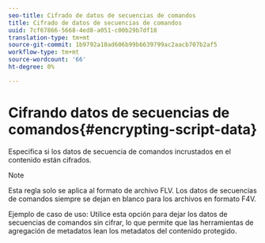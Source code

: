 ```yaml
---
seo-title: Cifrado de datos de secuencias de comandos
title: Cifrado de datos de secuencias de comandos
uuid: 7cf67866-5668-4ed8-a051-c00b29b7df18
translation-type: tm+mt
source-git-commit: 1b9792a10ad606b99b6639799ac2aacb707b2af5
workflow-type: tm+mt
source-wordcount: '66'
ht-degree: 0%

---
```



# Cifrando datos de secuencias de comandos{#encrypting-script-data}

Especifica si los datos de secuencia de comandos incrustados en el contenido están cifrados.

>[!NOTE]
>
>Esta regla solo se aplica al formato de archivo FLV. Los datos de secuencias de comandos siempre se dejan en blanco para los archivos en formato F4V.

Ejemplo de caso de uso: Utilice esta opción para dejar los datos de secuencias de comandos sin cifrar, lo que permite que las herramientas de agregación de metadatos lean los metadatos del contenido protegido.
